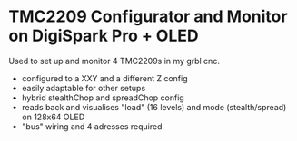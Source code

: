 # TMC2209 Configurator and Monitor on DigiSpark Pro + OLED

Used to set up and monitor 4 TMC2209s in my grbl cnc.

- configured to a XXY and a different Z config
- easily adaptable for other setups
- hybrid stealthChop and spreadChop config
- reads back and visualises "load" (16 levels) and mode (stealth/spread) on 128x64 OLED
- "bus" wiring and 4 adresses required
